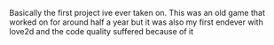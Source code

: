 Basically the first project ive ever taken on.
This was an old game that worked on for around half a year but it was also my first endever with love2d and the code quality suffered because of it
